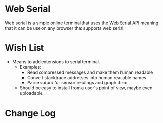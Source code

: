 # Web Serial

Web serial is a simple online terminal that uses the
[Web Serial API](https://developer.mozilla.org/en-US/docs/Web/API/Web_Serial_API)
meaning that it can be use on any browser that supports web serial.

# Wish List

- Means to add extensions to serial terminal.
    - Examples:
        - Read compressed messages and make them human readable
        - Convert stacktrace addresses into human readable names
        - Parse output for sensor readings and graph them
    - Should be easy to install from a user's point of view, maybe even
      uploadable.

# Change Log
